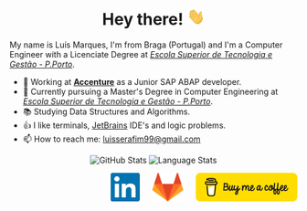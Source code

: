 <h1 align='center'>Hey there!
<img src="https://raw.githubusercontent.com/LuisMarques99/LuisMarques99/master/assets/wave.gif" height="30px"/>
</h1>

My name is Luís Marques, I'm from Braga (Portugal) and I'm a Computer Engineer with a Licenciate Degree at [_Escola Superior de Tecnologia e Gestão - P.Porto_](https://www.estg.ipp.pt/).

- :briefcase: Working at [**Accenture**](https://www.accenture.com/) as a Junior SAP ABAP developer.
- :telescope: Currently pursuing a Master's Degree in Computer Engineering at [_Escola Superior de Tecnologia e Gestão - P.Porto_](https://www.estg.ipp.pt/).
- :books: Studying Data Structures and Algorithms.
- :thumbsup: I like terminals, [JetBrains](https://www.jetbrains.com/) IDE's and logic problems.
- :mailbox: How to reach me: luisserafim99@gmail.com

<p></p>

<div align="center">
    <img height="180em" alt="GitHub Stats" src="https://github-readme-stats.vercel.app/api?username=LuisMarques99&show_icons=true&hide_border=true&count_private=true&theme=material-palenight"/>
    <img height="180em" alt="Language Stats" src="https://github-readme-stats.vercel.app/api/top-langs/?username=LuisMarques99&layout=compact&hide_border=true&theme=material-palenight"/>
</div>

<p></p>

<!-- <div>
    ![Snake animation](https://github.com/LuisMarques99/LuisMarques99/blob/output/github-contribution-grid-snake.svg)
</div> -->

<p></p>

<div align="right">
    <a href="https://www.linkedin.com/in/luismarques99/"><img height="50" src="https://raw.githubusercontent.com/LuisMarques99/LuisMarques99/master/assets/linkedin-logo.png"></a>
    &emsp;
    <a href="https://gitlab.com/LuisMarques99"><img height="50" src="https://raw.githubusercontent.com/LuisMarques99/LuisMarques99/master/assets/gitlab-logo.png"></a>
    &emsp;
    <a href="https://www.buymeacoffee.com/LuisMarques99"><img height="50" src="https://raw.githubusercontent.com/LuisMarques99/LuisMarques99/master/assets/BMC/bmc-button.png"></a>
</div>
